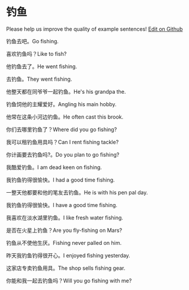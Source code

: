 # 钓鱼

Please help us improve the quality of example sentences! [Edit on Github](https://github.com/jiyushe/jiyu-example-sentence-source/blob/main/chinese/diaoyu.md)

<p><span class="chinese">钓鱼去吧。</span><span class="english">Go fishing.</span></p>

<p><span class="chinese">喜欢钓鱼吗？</span><span class="english">Like to fish?</span></p>

<p><span class="chinese">他钓鱼去了。</span><span class="english">He went fishing.</span></p>

<p><span class="chinese">去钓鱼。</span><span class="english">They went fishing.</span></p>

<p><span class="chinese">他整天都在同爷爷一起钓鱼。</span><span class="english">He's his grandpa the.</span></p>

<p><span class="chinese">钓鱼饲他的主耀爱好。</span><span class="english">Angling his main hobby.</span></p>

<p><span class="chinese">他常在这条小河边钓鱼。</span><span class="english">He often cast this brook.</span></p>

<p><span class="chinese">你们去哪里钓鱼了？</span><span class="english">Where did you go fishing?</span></p>

<p><span class="chinese">我可以租钓鱼用具吗？</span><span class="english">Can I rent fishing tackle?</span></p>

<p><span class="chinese">你计画要去钓鱼吗?。</span><span class="english">Do you plan to go fishing?</span></p>

<p><span class="chinese">我酷爱钓鱼。</span><span class="english">I am dead keen on fishing.</span></p>

<p><span class="chinese">我钓鱼钓得很愉快。</span><span class="english">I had a good time fishing.</span></p>

<p><span class="chinese">一整天他都要和他的笔友去钓鱼。</span><span class="english">He is with his pen pal day.</span></p>

<p><span class="chinese">我钓鱼钓得很愉快。</span><span class="english">I have a good time fishing.</span></p>

<p><span class="chinese">我喜欢在淡水湖里钓鱼。</span><span class="english">I like fresh water fishing.</span></p>

<p><span class="chinese">是否在火星上钓鱼？</span><span class="english">Are you fly-fishing on Mars?</span></p>

<p><span class="chinese">钓鱼从不使他生厌。</span><span class="english">Fishing never palled on him.</span></p>

<p><span class="chinese">昨天我钓鱼钓得很开心。</span><span class="english">I enjoyed fishing yesterday.</span></p>

<p><span class="chinese">这家店专卖钓鱼用具。</span><span class="english">The shop sells fishing gear.</span></p>

<p><span class="chinese">你能和我一起去钓鱼吗？</span><span class="english">Will you go fishing with me?</span></p>

